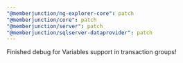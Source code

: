 ```yaml
---
"@memberjunction/ng-explorer-core": patch
"@memberjunction/core": patch
"@memberjunction/server": patch
"@memberjunction/sqlserver-dataprovider": patch
---
```


Finished debug for Variables support in transaction groups!
